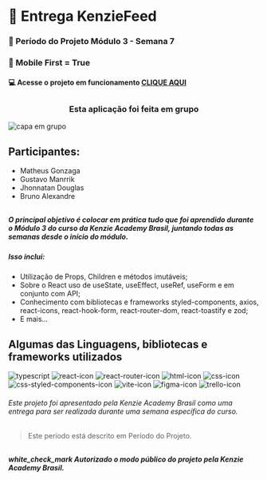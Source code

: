 # 🏁 Entrega KenzieFeed

### :date: Período do Projeto Módulo 3 - Semana 7
### :iphone: Mobile First = True
#### :computer: Acesse o projeto em funcionamento [CLIQUE AQUI](httpswww.aindaestaemdesenvolvimentooprojetofinaldakenziefeed.com.br) 

## 

<h3 align="center">
  Esta aplicação foi feita em grupo
</h3>

<div>
  <img src="https://i.ibb.co/qFdzrkY/tamanhos-de-imagem-de-midia-social-1024x512.png" alt="capa em grupo" />
</div>


## Participantes:

<ul>
  <li>Matheus Gonzaga</li>
  <li>Gustavo Manrrik</li>
  <li>Jhonnatan Douglas</li>
  <li>Bruno Alexandre</li>
</ul>

## 

##### O principal objetivo é colocar em prática tudo que foi aprendido durante o Módulo 3 do curso da Kenzie Academy Brasil, juntando todas as semanas desde o início do módulo.
##### Isso inclui:

<ul>
<li>Utilização de Props, Children e métodos imutáveis;</li>
<li>Sobre o React uso de useState, useEffect, useRef, useForm e em conjunto com API;</li>
<li>Conhecimento com bibliotecas e frameworks styled-components, axios, react-icons, react-hook-form, react-router-dom, react-toastify e zod;</li>
<li>E mais...</li>
</ul>

## Algumas das Linguagens, bibliotecas e frameworks utilizados

<div>
    <img src="https://img.shields.io/badge/TypeScript-007ACC?style=for-the-badge&logo=typescript&logoColor=white" alt="typescript">
    <img src="https://img.shields.io/badge/React-20232A?style=for-the-badge&logo=react&logoColor=61DAFB" alt="react-icon">
    <img src="https://img.shields.io/badge/React_Router-CA4245?style=for-the-badge&logo=react-router&logoColor=white" alt="react-router-icon">
    <img src="https://img.shields.io/badge/HTML5-E34F26?style=for-the-badge&logo=html5&logoColor=white" alt="html-icon">
    <img src="https://img.shields.io/badge/CSS3-1572B6?style=for-the-badge&logo=css3&logoColor=white" alt="css-icon">
    <img src="https://img.shields.io/badge/styled--components-DB7093?style=for-the-badge&logo=styled-components&logoColor=white" alt="css-styled-components-icon">
      <img src="https://img.shields.io/badge/Vite-B73BFE?style=for-the-badge&logo=vite&logoColor=FFD62E" alt="vite-icon">
	<img src="https://img.shields.io/badge/Figma-F24E1E?style=for-the-badge&logo=figma&logoColor=white" alt="figma-icon">
	<img src="https://img.shields.io/badge/Trello-0052CC?style=for-the-badge&logo=trello&logoColor=white" alt="trello-icon">
</div>

###### Este projeto foi apresentado pela Kenzie Academy Brasil como uma entrega para ser realizada durante uma semana específica do curso.

> Este período está descrito em Período do Projeto.

##
##### white_check_mark Autorizado o modo público do projeto pela Kenzie Academy Brasil.
